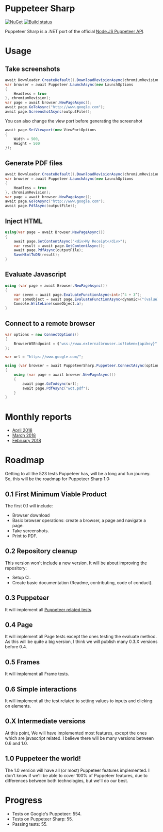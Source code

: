 # Puppeteer Sharp

[![NuGet](https://img.shields.io/nuget/v/PuppeteerSharp.svg?style=flat-square&label=nuget&colorB=green)][NugetUrl]
[![Build status](https://ci.appveyor.com/api/projects/status/pwfkjb0c4jfdo7lc/branch/master?svg=true)][BuildUrl]

[NugetUrl]: https://www.nuget.org/packages/PuppeteerSharp/
[BuildUrl]: https://ci.appveyor.com/project/kblok/puppeteer-sharp/branch/master

Puppeteer Sharp is a .NET port of the official [Node.JS Puppeteer API](https://github.com/GoogleChrome/puppeteer). 

# Usage

## Take screenshots

```cs
await Downloader.CreateDefault().DownloadRevisionAsync(chromiumRevision);
var browser = await Puppeteer.LaunchAsync(new LaunchOptions
{
    Headless = true
}, chromiumRevision);
var page = await browser.NewPageAsync();
await page.GoToAsync("http://www.google.com");
await page.ScreenshotAsync(outputFile));
```

You can also change the view port before generating the screenshot


```cs
await page.SetViewport(new ViewPortOptions
{
    Width = 500,
    Height = 500
});
```


## Generate PDF files

```cs
await Downloader.CreateDefault().DownloadRevisionAsync(chromiumRevision);
var browser = await Puppeteer.LaunchAsync(new LaunchOptions
{
    Headless = true
}, chromiumRevision);
var page = await browser.NewPageAsync();
await page.GoToAsync("http://www.google.com");
await page.PdfAsync(outputFile));
```

## Inject HTML

```cs
using(var page = await Browser.NewPageAsync())
{
    await page.SetContentAsync("<div>My Receipt</div>");
    var result = await page.GetContentAsync();
    await page.PdfAsync(outputFile);
    SaveHtmlToDB(result);
}
```

## Evaluate Javascript

```cs
using (var page = await Browser.NewPageAsync())
{
    var seven = await page.EvaluateFunctionAsync<int>(“4 + 3”);
    var someObject = await page.EvaluateFunctionAsync<dynamic>("(value) => ({a: value})", 5);
    Console.WriteLine(someObject.a);
}
```

## Connect to a remote browser

```cs
var options = new ConnectOptions()
{
    BrowserWSEndpoint = $"wss://www.externalbrowser.io?token={apikey}"
};

var url = "https://www.google.com/";

using (var browser = await PuppeteerSharp.Puppeteer.ConnectAsync(options))
{
    using (var page = await browser.NewPageAsync())
    {
        await page.GoToAsync(url);
        await page.PdfAsync("wot.pdf");
    }
}
```

# Monthly reports
 * [April 2018](http://www.hardkoded.com/blogs/puppeteer-sharp-monthly-april-2018)
 * [March 2018](http://www.hardkoded.com/blogs/puppeteer-sharp-monthly-march-2018)
 * [February 2018](http://www.hardkoded.com/blogs/puppeteer-sharp-monthly-february-2018)

# Roadmap
Getting to all the 523 tests Puppeteer has, will be a long and fun journey. So, this will be the roadmap for Puppeteer Sharp 1.0:

## 0.1 First Minimum Viable Product
The first 0.1 will include:
* Browser download
* Basic browser operations: create a browser, a page and navigate a page.
* Take screenshots.
* Print to PDF.

## 0.2 Repository cleanup
This version won't include a new version. It will be about improving the repository:

* Setup CI.
* Create basic documentation (Readme, contributing, code of conduct).

## 0.3 Puppeteer
It will implement all [Puppeteer related tests](https://github.com/GoogleChrome/puppeteer/blob/master/test/test.js#L108).

## 0.4 Page
It will implement all Page tests except the ones testing the evaluate method.
As this will be quite a big version, I think we will publish many 0.3.X versions before 0.4.

## 0.5 Frames
It will implement all Frame tests.

## 0.6 Simple interactions
It will implement all the test related to setting values to inputs and clicking on elements.

## 0.X Intermediate versions
At this point, We will have implemented most features, except the ones which are javascript related.
I believe there will be many versions between 0.6 and 1.0.

## 1.0 Puppeteer the world!
The 1.0 version will have all (or most) Puppeteer features implemented. I don't know if we'll be able to cover 100% of Puppeteer features, due to differences between both technologies, but we'll do our best.

# Progress

* Tests on Google's Puppeteer: 554.
* Tests on Puppeteer Sharp: 55.
* Passing tests: 55.

